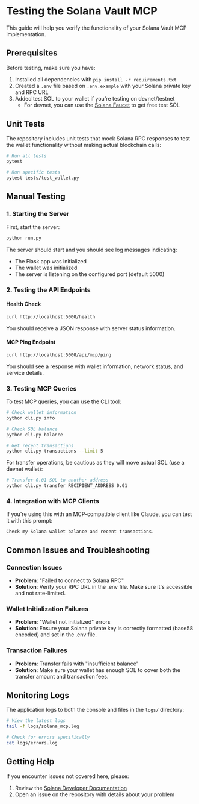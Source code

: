 # Testing the Solana Vault MCP

This guide will help you verify the functionality of your Solana Vault MCP implementation.

## Prerequisites

Before testing, make sure you have:

1. Installed all dependencies with `pip install -r requirements.txt`
2. Created a `.env` file based on `.env.example` with your Solana private key and RPC URL
3. Added test SOL to your wallet if you're testing on devnet/testnet
   - For devnet, you can use the [Solana Faucet](https://solfaucet.com/) to get free test SOL

## Unit Tests

The repository includes unit tests that mock Solana RPC responses to test the wallet functionality without making actual blockchain calls:

```bash
# Run all tests
pytest

# Run specific tests
pytest tests/test_wallet.py
```

## Manual Testing

### 1. Starting the Server

First, start the server:

```bash
python run.py
```

The server should start and you should see log messages indicating:
- The Flask app was initialized
- The wallet was initialized
- The server is listening on the configured port (default 5000)

### 2. Testing the API Endpoints

#### Health Check

```bash
curl http://localhost:5000/health
```

You should receive a JSON response with server status information.

#### MCP Ping Endpoint

```bash
curl http://localhost:5000/api/mcp/ping
```

You should see a response with wallet information, network status, and service details.

### 3. Testing MCP Queries

To test MCP queries, you can use the CLI tool:

```bash
# Check wallet information
python cli.py info

# Check SOL balance
python cli.py balance

# Get recent transactions
python cli.py transactions --limit 5
```

For transfer operations, be cautious as they will move actual SOL (use a devnet wallet):

```bash
# Transfer 0.01 SOL to another address
python cli.py transfer RECIPIENT_ADDRESS 0.01
```

### 4. Integration with MCP Clients

If you're using this with an MCP-compatible client like Claude, you can test it with this prompt:

```
Check my Solana wallet balance and recent transactions.
```

## Common Issues and Troubleshooting

### Connection Issues

- **Problem**: "Failed to connect to Solana RPC"
- **Solution**: Verify your RPC URL in the .env file. Make sure it's accessible and not rate-limited.

### Wallet Initialization Failures

- **Problem**: "Wallet not initialized" errors
- **Solution**: Ensure your Solana private key is correctly formatted (base58 encoded) and set in the .env file.

### Transaction Failures

- **Problem**: Transfer fails with "insufficient balance"
- **Solution**: Make sure your wallet has enough SOL to cover both the transfer amount and transaction fees.

## Monitoring Logs

The application logs to both the console and files in the `logs/` directory:

```bash
# View the latest logs
tail -f logs/solana_mcp.log

# Check for errors specifically
cat logs/errors.log
```

## Getting Help

If you encounter issues not covered here, please:

1. Review the [Solana Developer Documentation](https://docs.solana.com/)
2. Open an issue on the repository with details about your problem 